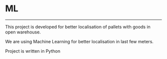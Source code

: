 # ML
---
This project is developed for better localisation of pallets with goods in open warehouse.

We are using Machine Learning for better localisation in last few meters.

Project is written in Python